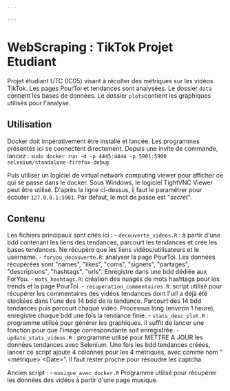 ```yaml
---

---
```


# WebScraping : TikTok Projet Etudiant

Projet étudiant UTC (IC05) visant à récolter des métriques sur les vidéos TikTok. Les pages PourToi et tendances sont analysées. Le dossier `data` contient les bases de données. Le dossier `plots`contient les graphiques utilisés pour l'analyse.

## Utilisation

Docker doit impérativement être installé et lancée. Les programmes présentés ici se connectent directement. Depuis une invite de commande, lancez : `sudo docker run -d -p 4445:4444 -p 5901:5900 selenium/standalone-firefox-debug`

Puis utiliser un logiciel de virtual network computing viewer pour afficher ce qui se passe dans le docker. Sous Windows, le logiciel TightVNC Viewer peut être utilisé. D'après la ligne ci-dessus, il faut le paramétrer pour écouter `127.0.0.1:5901`. Par défaut, le mot de passe est "*secret*".

## Contenu

Les fichiers principaux sont cités ici : - `decouverte_videos.R` : à partir d'une bdd contenant les liens des tendances, parcourt les tendances et crée les bases tendances. Ne récupère que les liens vidéos/utilisateurs et le username. - `foryou_decouverte.R`: analyser la page PourToi. Les données récupérées sont "names", "likes", "coms", "signets", "partages", "descriptions", "hashtags", "urls". Enregistre dans une bdd dédiée aux ForYou. - `mots_hashtags.R`: création des nuages de mots hashtags pour les trends et la page PourToi. - `recuperation_commentaires.R`: script utilisé pour récupérer les commentaires des vidéos tendances dont l'url a déjà été stockées dans l'une des 14 bdd de la tendance. Parcourt des 14 bdd tendances puis parcourt chaque vidéo. Processus long (environ 1 heure), enregistre chaque bdd une fois la tendance finie. - `stats_desc_plot.R` : programme utilisé pour générer les graphiques. Il suffit de lancer une fonction pour que l'image correspondante soit enregistrée. - `update_stats_videos.R` : programme utilisé pour METTRE A JOUR les données tendances avec Selenium. Une fois les bdd tendances créées, lancer ce script ajoute 4 colonnes pour les 4 métriques, avec comme nom "<métrique> \<Date\>". Il faut rester proche pour résoudre les captcha.

Ancien script : - `musique_avec_docker.R` Programme utilisé pour récupérer les données des vidéos à partir d'une page musique.

